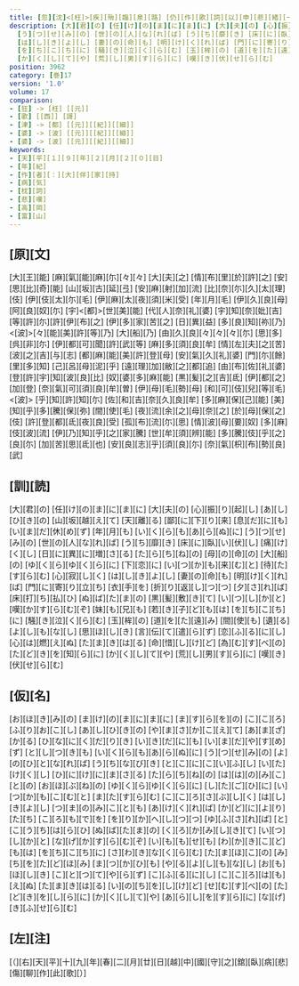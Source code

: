 ```yaml
---
title: [忽][沈]<[枉]>[疾][殆][臨][泉][路] [仍][作][歌][詞][以][申][悲][緒][一][首][[并][短][歌]]
description: [大][君][の] [任][け][の][ま][に][ま][に] [大][夫][の] [心][振][り][起][し] [あ][し][ひ][き][の] [山][坂][越][え][て] [天][離][る] [鄙][に][下][り][来] [息][だ][に][も] [い][ま][だ][休][め][ず] [年][月][も] [い][く][ら][も][あ][ら][ぬ][に]
  [う][つ][せ][み][の] [世][の][人][な][れ][ば] [う][ち][靡][き] [床][に][臥][い][伏][し] [痛][け][く][し] [日][に][異][に][増][さ][る] [た][ら][ち][ね][の] [母][の][命][の] [大][船][の] [ゆ][く][ら][ゆ][く][ら][に] [下][恋][に] [い][つ][か][も][来][む][と] [待][た][す][ら][む] [心][寂][し][く]
  [は][し][き][よ][し] [妻][の][命][も] [明][け][く][れ][ば] [門][に][寄][り][立][ち] [衣][手][を] [折][り][返][し][つ][つ] [夕][さ][れ][ば] [床][打][ち][払][ひ] [ぬ][ば][た][ま][の] [黒][髪][敷][き][て] [い][つ][し][か][と] [嘆][か][す][ら][む][ぞ] [妹][も][兄][も] [若][き][子][ど][も][は]
  [を][ち][こ][ち][に] [騒][き][泣][く][ら][む] [玉][桙][の] [道][を][た][遠][み] [間][使][も] [遺][る][よ][し][も][な][し] [思][ほ][し][き] [言][伝][て][遣][ら][ず] [恋][ふ][る][に][し] [心][は][燃][え][ぬ] [た][ま][き][は][る] [命][惜][し][け][ど] [為][む][す][べ][の] [た][ど][き][を][知][ら][に]
  [か][く][し][て][や] [荒][し][男][す][ら][に] [嘆][き][伏][せ][ら][む]
position: 3962
category: [巻]17
version: '1.0'
volume: 17
comparison:
- [狂] -> [枉] [[元]]
- [歌] [[西]] [謌]
- [津] -> [都] [[元]][[紀]][[細]]
- [婆] -> [波] [[元]][[紀]][[細]]
- [婆] -> [波] [[元]][[紀]][[細]]
keywords:
- [天][平][１][９][年][２][月][２][０][日]
- [年][紀]
- [作][者][：][大][伴][家][持]
- [病][気]
- [枕][詞]
- [悲][嘆]
- [高][岡]
- [富][山]
---
```


## [原][文]

[大][王][能] [麻][氣][能][麻][尓][々][々] [大][夫][之] [情][布][里][於][許][之] [安][思][比][奇][能] [山][坂][古][延][弖] [安][麻][射][加][流] [比][奈][尓][久][太][理][伎] [伊][伎][太][尓][毛] [伊][麻][太][夜][須][米][受] [年][月][毛] [伊][久][良][母][阿][良][奴][尓] [宇]<[都]>[世][美][能] [代][人][奈][礼][婆] [宇][知][奈][妣][吉] [等][許][尓][許][伊][布][之] [伊][多][家][苦][之] [日][異][益] [多][良][知][祢][乃] <[波]>[々][能][美][許][等][乃] [大][船][乃] [由][久][良][々][々][々][尓] [思][多][呉][非][尓] [伊][都][可][聞][許][武][等] [麻][多][須][良][牟] [情][左][夫][之][苦] [波][之][吉][与][志] [都][麻][能][美][許][登][母] [安][氣][久][礼][婆] [門][尓][餘][里][多][知] [己][呂][母][泥][乎] [遠][理][加][敝][之][都][追] [由][布][佐][礼][婆] [登][許][宇][知][波][良][比] [奴][婆][多][麻][能] [黒][髪][之][吉][氐] [伊][都][之][加][登] [奈][氣][可][須][良][牟][曽] [伊][母][毛][勢][母] [和][可][伎][兒][等][毛]<[波]> [乎][知][許][知][尓] [佐][和][吉][奈][久][良][牟] [多][麻][保][己][能] [美][知][乎][多][騰][保][弥] [間][使][毛] [夜][流][余][之][母][奈][之] [於][母][保][之][伎] [許][登][都][氐][夜][良][受] [孤][布][流][尓][思] [情][波][母][要][奴] [多][麻][伎][波][流] [伊][乃][知][乎][之][家][騰] [世][牟][須][辨][能] [多][騰][伎][乎][之][良][尓] [加][苦][思][氐][也] [安][良][志][乎][須][良][尓] [奈][氣][枳][布][勢][良][武]

## [訓][読]

[大][君][の] [任][け][の][ま][に][ま][に] [大][夫][の] [心][振][り][起][し] [あ][し][ひ][き][の] [山][坂][越][え][て] [天][離][る] [鄙][に][下][り][来] [息][だ][に][も] [い][ま][だ][休][め][ず] [年][月][も] [い][く][ら][も][あ][ら][ぬ][に] [う][つ][せ][み][の] [世][の][人][な][れ][ば] [う][ち][靡][き] [床][に][臥][い][伏][し] [痛][け][く][し] [日][に][異][に][増][さ][る] [た][ら][ち][ね][の] [母][の][命][の] [大][船][の] [ゆ][く][ら][ゆ][く][ら][に] [下][恋][に] [い][つ][か][も][来][む][と] [待][た][す][ら][む] [心][寂][し][く] [は][し][き][よ][し] [妻][の][命][も] [明][け][く][れ][ば] [門][に][寄][り][立][ち] [衣][手][を] [折][り][返][し][つ][つ] [夕][さ][れ][ば] [床][打][ち][払][ひ] [ぬ][ば][た][ま][の] [黒][髪][敷][き][て] [い][つ][し][か][と] [嘆][か][す][ら][む][ぞ] [妹][も][兄][も] [若][き][子][ど][も][は] [を][ち][こ][ち][に] [騒][き][泣][く][ら][む] [玉][桙][の] [道][を][た][遠][み] [間][使][も] [遺][る][よ][し][も][な][し] [思][ほ][し][き] [言][伝][て][遣][ら][ず] [恋][ふ][る][に][し] [心][は][燃][え][ぬ] [た][ま][き][は][る] [命][惜][し][け][ど] [為][む][す][べ][の] [た][ど][き][を][知][ら][に] [か][く][し][て][や] [荒][し][男][す][ら][に] [嘆][き][伏][せ][ら][む]

## [仮][名]

[お][ほ][き][み][の] [ま][け][の][ま][に][ま][に] [ま][す][ら][を][の] [こ][こ][ろ][ふ][り][お][こ][し] [あ][し][ひ][き][の] [や][ま][さ][か][こ][え][て] [あ][ま][ざ][か][る] [ひ][な][に][く][だ][り][き] [い][き][だ][に][も] [い][ま][だ][や][す][め][ず] [と][し][つ][き][も] [い][く][ら][も][あ][ら][ぬ][に] [う][つ][せ][み][の] [よ][の][ひ][と][な][れ][ば] [う][ち][な][び][き] [と][こ][に][こ][い][ふ][し] [い][た][け][く][し] [ひ][に][け][に][ま][さ][る] [た][ら][ち][ね][の] [は][は][の][み][こ][と][の] [お][ほ][ぶ][ね][の] [ゆ][く][ら][ゆ][く][ら][に] [し][た][ご][ひ][に] [い][つ][か][も][こ][む][と] [ま][た][す][ら][む] [こ][こ][ろ][さ][ぶ][し][く] [は][し][き][よ][し] [つ][ま][の][み][こ][と][も] [あ][け][く][れ][ば] [か][ど][に][よ][り][た][ち] [こ][ろ][も][で][を] [を][り][か][へ][し][つ][つ] [ゆ][ふ][さ][れ][ば] [と][こ][う][ち][は][ら][ひ] [ぬ][ば][た][ま][の] [く][ろ][か][み][し][き][て] [い][つ][し][か][と] [な][げ][か][す][ら][む][ぞ] [い][も][も][せ][も] [わ][か][き][こ][ど][も][は] [を][ち][こ][ち][に] [さ][わ][き][な][く][ら][む] [た][ま][ほ][こ][の] [み][ち][を][た][ど][ほ][み] [ま][つ][か][ひ][も] [や][る][よ][し][も][な][し] [お][も][ほ][し][き] [こ][と][つ][て][や][ら][ず] [こ][ふ][る][に][し] [こ][こ][ろ][は][も][え][ぬ] [た][ま][き][は][る] [い][の][ち][を][し][け][ど] [せ][む][す][べ][の] [た][ど][き][を][し][ら][に] [か][く][し][て][や] [あ][ら][し][を][す][ら][に] [な][げ][き][ふ][せ][ら][む]

## [左][注]

[（][右][天][平][十][九][年][春][二][月][廿][日][越][中][國][守][之][舘][臥][病][悲][傷][聊][作][此][歌][）]
